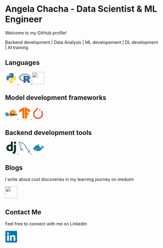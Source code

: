 # Angela Chacha - Data Scientist & ML Engineer

Welcome to my GitHub profile!

Backend development | Data Analysis | ML developement | DL development | AI training


## Languages
<a href="#" target="_blank">
  <img src="https://raw.githubusercontent.com/devicons/devicon/master/icons/python/python-original.svg" height="40" width="40" >
  <img src="https://raw.githubusercontent.com/devicons/devicon/master/icons/r/r-original.svg" height="40" width="40" >
  <img src="https://upload.wikimedia.org/wikipedia/commons/1/18/ISO_C%2B%2B_Logo.svg" height="40" width="40" >
</a>

## Model development frameworks
<a href="#" target="_blank">
  <img src="https://raw.githubusercontent.com/devicons/devicon/master/icons/scikitlearn/scikitlearn-original.svg" height="40" width="40" >
  <img src="https://raw.githubusercontent.com/devicons/devicon/master/icons/tensorflow/tensorflow-original.svg" height="40" width="40">
  <img src="https://raw.githubusercontent.com/devicons/devicon/master/icons/pytorch/pytorch-original.svg" height="40" width="40" >
</a>

## Backend development tools
<a href="#" target="_blank">
  <img src="https://raw.githubusercontent.com/devicons/devicon/master/icons/django/django-plain.svg" height="40" width="40" >
  <img src="https://raw.githubusercontent.com/devicons/devicon/master/icons/mysql/mysql-original.svg" height="40" width="40">
  <img src="https://raw.githubusercontent.com/devicons/devicon/master/icons/docker/docker-original.svg" height="40" width="40" >
</a>

## Blogs
I write about cool discoveries in my learning journey on meduim

<a href="https://medium.com/@angieschacha" target="_blank">
  <img src="https://upload.wikimedia.org/wikipedia/commons/e/ec/Medium_logo_Monogram.svg" height="40" width="40" >
</a>

## Contact Me
Feel free to connect with me on LinkedIn 

<a href="https://www.linkedin.com/in/angela-chacha/" target="_blank">
  <img src="https://raw.githubusercontent.com/devicons/devicon/master/icons/linkedin/linkedin-original.svg" height="40" width="40" >
</a>
